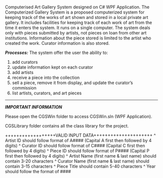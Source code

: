 Computerised Art Gallery System designed on C# WPF Application. The Computerized Gallery System is a proposed computerized system for keeping track of the works of art shown and stored in a local private art gallery. It includes facilities for keeping track of each work of art from the time it enters the system. It runs on a single computer. The system deals only with pieces submitted by artists, not pieces on loan from other art institutions. Information about the piece stored is limited to the artist who created the work. Curator information is also stored.

*****Processes:*****
The system offer the user the ability to:
1. add curators
2. update information kept on each curator
3. add artists
4. receive a piece into the collection
5. sell a piece, remove it from display, and update the curator’s commission
6. list artists, curators, and art pieces

__________________________________________________________________________________________________________________________________________
*****IMPORTANT INFORMATION*****

Please open the CGSWin folder to access CGSWin.sln (WPF Application).

CGSLibrary folder contains all the class library for the project.

++++++++++++++++++VALID INPUT DATA+++++++++++++++++++++
^ Artist ID should follow format of A#### (Capital A first then followed by 4 digits)
^ Curator ID should follow format of C#### (Capital C first then followed by 4 digits)
^ Piece ID should follow format of P#### (Capital P first then followed by 4 digits)
^ Artist Name (first name & last name) should contain 3-20 characters
^ Curator Name (first name & last name) should contain 3-15 characters
^ Piece Title should contain 5-40 characters
^ Year should follow the format of ####
